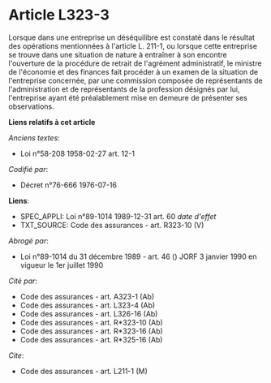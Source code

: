 # Article L323-3

Lorsque dans une entreprise un déséquilibre est constaté dans le résultat des opérations mentionnées à l'article L. 211-1, ou
lorsque cette entreprise se trouve dans une situation de nature à entraîner à son encontre l'ouverture de la procédure de
retrait de l'agrément administratif, le ministre de l'économie et des finances fait procéder à un examen de la situation de
l'entreprise concernée, par une commission composée de représentants de l'administration et de représentants de la profession
désignés par lui, l'entreprise ayant été préalablement mise en demeure de présenter ses observations.

**Liens relatifs à cet article**

_Anciens textes_:

  - Loi n°58-208 1958-02-27 art. 12-1

_Codifié par_:

  - Décret n°76-666 1976-07-16

**Liens**:

  - SPEC_APPLI: Loi n°89-1014 1989-12-31 art. 60 *date d'effet*
  - TXT_SOURCE: Code des assurances - art. R323-10 (V)

_Abrogé par_:

  - Loi n°89-1014 du 31 décembre 1989 - art. 46 () JORF 3 janvier 1990 en vigueur le 1er juillet 1990

_Cité par_:

  - Code des assurances - art. A323-1 (Ab)
  - Code des assurances - art. L323-4 (Ab)
  - Code des assurances - art. L326-16 (Ab)
  - Code des assurances - art. R*323-10 (Ab)
  - Code des assurances - art. R*323-16 (Ab)
  - Code des assurances - art. R*325-16 (Ab)

_Cite_:

  - Code des assurances - art. L211-1 (M)

